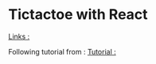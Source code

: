 # Tictactoe with React

[Links :](https://tictactoewith-react.netlify.com)


Following tutorial from : 
[Tutorial :](https://reactjs.org/tutorial/tutorial.html)
